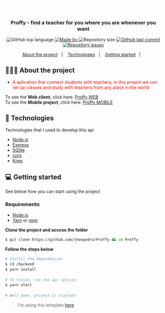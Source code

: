 <h1 align="center">
	<img alt="Logo" src="../.github/logo.svg" width="70" />
</h1>

<h3 align="center">
  Proffy - find a teacher for you where you are whenever you want
</h3>


<p align="center">
  <img alt="GitHub top language" src="https://img.shields.io/github/languages/top/jhonpedro/Proffy">

  <a href="https://github.com/jhonpedro">
    <img alt="Made by" src="https://img.shields.io/badge/made%20by-joao%20pedro-gree">
  </a>
  
  <img alt="Repository size" src="https://img.shields.io/github/repo-size/jhonpedro/Proffy">
  
  <a href="https://github.com/jhonpedro/Proffy/commits/master">
    <img alt="GitHub last commit" src="https://img.shields.io/github/last-commit/jhonpedro/Proffy">
  </a>
  
  <a href="https://github.com/jhonpedro/Proffy/issues">
    <img alt="Repository issues" src="https://img.shields.io/github/issues/jhonpedro/Proffy">
  </a>

</p>

<p align="center">
  <a href="#-about-the-project">About the project</a>&nbsp;&nbsp;&nbsp;|&nbsp;&nbsp;&nbsp;
  <a href="#-technologies">Technologies</a>&nbsp;&nbsp;&nbsp;|&nbsp;&nbsp;&nbsp;
  <a href="#-getting-started">Getting started</a>&nbsp;&nbsp;&nbsp;|&nbsp;&nbsp;&nbsp;
</p>

## 👨🏻‍💻 About the project

- <p style="color: red;">A aplication that connect students with teachers, in this project we can set up classes and study with teachers from any place in the world</strong></p>

To see the **Web client**, click here: [Proffy WEB](https://github.com/jhonpedro/Proffy/tree/master/frontend)</br>
To see the **Mobile project**, click here: [Proffy MOBILE](https://github.com/jhonpedro/Proffy/tree/master/mobile)</br>

## 🚀 Technologies

Technologies that I used to develop this api

- [Node.js](https://nodejs.org/en/)
- [Express](https://expressjs.com/pt-br/)
- [SQlite](https://www.npmjs.com/package/sqlite3)
- [cors](https://github.com/expressjs/cors)
- [Knex](http://knexjs.org/)

## 💻 Getting started

See below how you can start using the project

### Requirements

- [Node.js](https://nodejs.org/en/)
- [Yarn](https://classic.yarnpkg.com/) or [npm](https://www.npmjs.com/)
<!-- - One instance of [PostgreSQL](https://www.postgresql.org/) -->

**Clone the project and access the folder**

```bash
$ git clone https://github.com/jhonpedro/Proffy && cd Proffy
```

**Follow the steps below**

```bash
# Install the dependencies
$ cd /backend
$ yarn install

# To finish, run the api service
$ yarn start

# Well done, project is started!
```

> I'm using this template [here](https://github.com/EliasGcf/readme-template/tree/master/templates)
